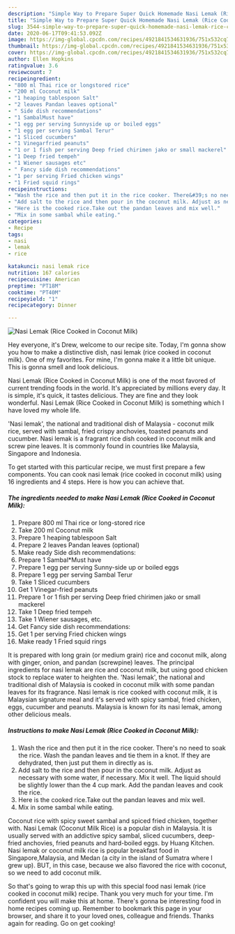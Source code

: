 ```yaml
---
description: "Simple Way to Prepare Super Quick Homemade Nasi Lemak (Rice Cooked in Coconut Milk)"
title: "Simple Way to Prepare Super Quick Homemade Nasi Lemak (Rice Cooked in Coconut Milk)"
slug: 3544-simple-way-to-prepare-super-quick-homemade-nasi-lemak-rice-cooked-in-coconut-milk
date: 2020-06-17T09:41:53.092Z
image: https://img-global.cpcdn.com/recipes/4921841534631936/751x532cq70/nasi-lemak-rice-cooked-in-coconut-milk-recipe-main-photo.jpg
thumbnail: https://img-global.cpcdn.com/recipes/4921841534631936/751x532cq70/nasi-lemak-rice-cooked-in-coconut-milk-recipe-main-photo.jpg
cover: https://img-global.cpcdn.com/recipes/4921841534631936/751x532cq70/nasi-lemak-rice-cooked-in-coconut-milk-recipe-main-photo.jpg
author: Ellen Hopkins
ratingvalue: 3.6
reviewcount: 7
recipeingredient:
- "800 ml Thai rice or longstored rice"
- "200 ml Coconut milk"
- "1 heaping tablespoon Salt"
- "2 leaves Pandan leaves optional"
- " Side dish recommendations"
- "1 SambalMust have"
- "1 egg per serving Sunnyside up or boiled eggs"
- "1 egg per serving Sambal Terur"
- "1 Sliced cucumbers"
- "1 Vinegarfried peanuts"
- "1 or 1 fish per serving Deep fried chirimen jako or small mackerel"
- "1 Deep fried tempeh"
- "1 Wiener sausages etc"
- " Fancy side dish recommendations"
- "1 per serving Fried chicken wings"
- "1 Fried squid rings"
recipeinstructions:
- "Wash the rice and then put it in the rice cooker. There&#39;s no need to soak the rice. Wash the pandan leaves and tie them in a knot. If they are dehydrated, then just put them in directly as is."
- "Add salt to the rice and then pour in the coconut milk. Adjust as necessary with some water, if necessary. Mix it well. The liquid should be slightly lower than the 4 cup mark. Add the pandan leaves and cook the rice."
- "Here is the cooked rice.Take out the pandan leaves and mix well."
- "Mix in some sambal while eating."
categories:
- Recipe
tags:
- nasi
- lemak
- rice

katakunci: nasi lemak rice 
nutrition: 167 calories
recipecuisine: American
preptime: "PT18M"
cooktime: "PT40M"
recipeyield: "1"
recipecategory: Dinner

---
```



![Nasi Lemak (Rice Cooked in Coconut Milk)](https://img-global.cpcdn.com/recipes/4921841534631936/751x532cq70/nasi-lemak-rice-cooked-in-coconut-milk-recipe-main-photo.jpg)

Hey everyone, it's Drew, welcome to our recipe site. Today, I'm gonna show you how to make a distinctive dish, nasi lemak (rice cooked in coconut milk). One of my favorites. For mine, I'm gonna make it a little bit unique. This is gonna smell and look delicious.

Nasi Lemak (Rice Cooked in Coconut Milk) is one of the most favored of current trending foods in the world. It's appreciated by millions every day. It is simple, it's quick, it tastes delicious. They are fine and they look wonderful. Nasi Lemak (Rice Cooked in Coconut Milk) is something which I have loved my whole life.

&#39;Nasi lemak&#39;, the national and traditional dish of Malaysia - coconut milk rice, served with sambal, fried crispy anchovies, toasted peanuts and cucumber. Nasi lemak is a fragrant rice dish cooked in coconut milk and screw pine leaves. It is commonly found in countries like Malaysia, Singapore and Indonesia.


To get started with this particular recipe, we must first prepare a few components. You can cook nasi lemak (rice cooked in coconut milk) using 16 ingredients and 4 steps. Here is how you can achieve that.

<!--inarticleads1-->

##### The ingredients needed to make Nasi Lemak (Rice Cooked in Coconut Milk):

1. Prepare 800 ml Thai rice or long-stored rice
1. Take 200 ml Coconut milk
1. Prepare 1 heaping tablespoon Salt
1. Prepare 2 leaves Pandan leaves (optional)
1. Make ready  Side dish recommendations:
1. Prepare 1 Sambal*Must have
1. Prepare 1 egg per serving Sunny-side up or boiled eggs
1. Prepare 1 egg per serving Sambal Terur
1. Take 1 Sliced cucumbers
1. Get 1 Vinegar-fried peanuts
1. Prepare 1 or 1 fish per serving Deep fried chirimen jako or small mackerel
1. Take 1 Deep fried tempeh
1. Take 1 Wiener sausages, etc.
1. Get  Fancy side dish recommendations:
1. Get 1 per serving Fried chicken wings
1. Make ready 1 Fried squid rings


It is prepared with long grain (or medium grain) rice and coconut milk, along with ginger, onion, and pandan (screwpine) leaves. The principal ingredients for nasi lemak are rice and coconut milk, but using good chicken stock to replace water to heighten the. &#39;Nasi lemak&#39;, the national and traditional dish of Malaysia is cooked in coconut milk with some pandan leaves for its fragrance. Nasi lemak is rice cooked with coconut milk, it is Malaysian signature meal and it&#39;s served with spicy sambal, fried chicken, eggs, cucumber and peanuts. Malaysia is known for its nasi lemak, among other delicious meals. 

<!--inarticleads2-->

##### Instructions to make Nasi Lemak (Rice Cooked in Coconut Milk):

1. Wash the rice and then put it in the rice cooker. There&#39;s no need to soak the rice. Wash the pandan leaves and tie them in a knot. If they are dehydrated, then just put them in directly as is.
1. Add salt to the rice and then pour in the coconut milk. Adjust as necessary with some water, if necessary. Mix it well. The liquid should be slightly lower than the 4 cup mark. Add the pandan leaves and cook the rice.
1. Here is the cooked rice.Take out the pandan leaves and mix well.
1. Mix in some sambal while eating.


Coconut rice with spicy sweet sambal and spiced fried chicken, together with. Nasi Lemak (Coconut Milk Rice) is a popular dish in Malaysia. It is usually served with an addictive spicy sambal, sliced cucumbers, deep-fried anchovies, fried peanuts and hard-boiled eggs. by Huang Kitchen. Nasi lemak or coconut milk rice is popular breakfast food in Singapore,Malaysia, and Medan (a city in the island of Sumatra where I grew up). BUT, in this case, because we also flavored the rice with coconut, so we need to add coconut milk. 

So that's going to wrap this up with this special food nasi lemak (rice cooked in coconut milk) recipe. Thank you very much for your time. I'm confident you will make this at home. There's gonna be interesting food in home recipes coming up. Remember to bookmark this page in your browser, and share it to your loved ones, colleague and friends. Thanks again for reading. Go on get cooking!
